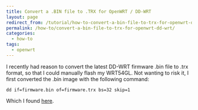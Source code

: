 ```yaml
---
title: Convert a .BIN file to .TRX for OpenWRT / DD-WRT
layout: page
redirect_from: /tutorial/how-to-convert-a-bin-file-to-trx-for-openwrt-dd-wrt/
permalink: /how-to/convert-a-bin-file-to-trx-for-openwrt-dd-wrt/
categories:
  - how-to
tags:
  - openwrt
---
```

I recently had reason to convert the latest DD-WRT firmware .bin file to .trx format, so that I could manually flash my WRT54GL. Not wanting to risk it, I first converted the .bin image with the following command:

    dd if=firmware.bin of=firmware.trx bs=32 skip=1

Which I found [here][1].

 [1]: http://www.openlinksys.info/forum/viewthread.php?forum_id=37&thread_id=919
